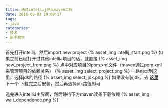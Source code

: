 ```yaml
---
title: 通过intellij导入maven工程
date: 2016-09-03 19:09:17
tags:
- java
categories:
- 技术
- 新手教学
---
```


<!-- More -->
首先打开intellij，然后import new project
{% asset_img intellij_start.png %}
如果之前已经打开过其他intelliJ项目的话，就直接
{% asset_img new_project_from.png %}
点中对应项目的pom.xml文件（maven通过pom.xml来管理项目的依赖关系）
{% asset_img select_project.png %}
一路next到这里，选择jdk的路径
{% asset_img select_jdk.png %}
如果没有装jdk，去 <b><a href="http://www.oracle.com/technetwork/java/javase/downloads/jdk8-downloads-2133151.html">这里</a></b>  下一个
下载完之后安装，然后再选择jdk路径即可

选完进入intelliJ主界面，然后静待下方maven读条下载依赖
{% asset_img wait_dependence.png %}
